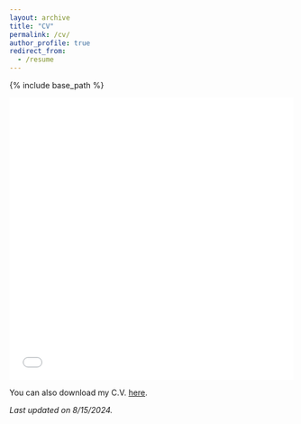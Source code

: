 ```yaml
---
layout: archive
title: "CV"
permalink: /cv/
author_profile: true
redirect_from:
  - /resume
---
```


{% include base_path %}

<iframe src="/files/pdf/CallenIanCV_8.15.24.pdf" width="100%" height="500" frameborder="no" border="0" marginwidth="0" marginheight="0"></iframe>

You can also download my C.V. [here](/files/CallenIanCV_8.15.24.pdf).

*Last updated on 8/15/2024.* 
